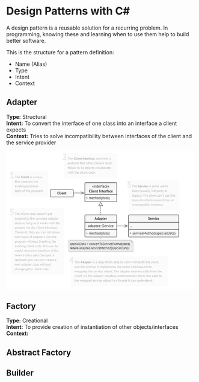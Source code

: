 # Design Patterns with C#
A design pattern is a reusable solution for a recurring problem. In programming, knowing these and learning when to use them help to build better software.

This is the structure for a pattern definition:
- Name (Alias)
- Type
- Intent
- Context

## Adapter
**Type:** Structural \
**Intent:** To convert the interface of one class into an interface a client expects\
**Context:** Tries to solve incompatibility between interfaces of the client and the service provider 

<img src="abstract.png" alt="Abstract Pattern" width="500" />

## Factory
**Type:** Creational \
**Intent:** To provide creation of instantiation of other objects/interfaces
**Context:** 

## Abstract Factory


## Builder


